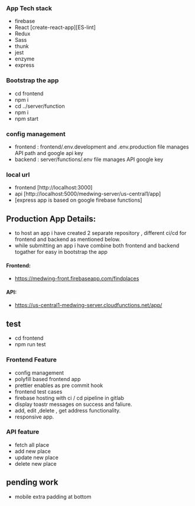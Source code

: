### App Tech stack
- firebase
- React [create-react-app][ES-lint]
- Redux
- Sass
- thunk
- jest
- enzyme
- express

### Bootstrap the app
- cd frontend
- npm i
- cd ../server/function
- npm i
- npm start

### config management
- frontend  : frontend/.env.development and .env.production file manages API path and google api key
- backend : server/functions/.env file manages API google key

### local url
- frontend [http://localhost:3000]
- api [http://localhost:5000/medwing-server/us-central1/app]
- [express app is based on google firebase functions]

## Production App Details:
- to host an app i have created 2 separate repository , different ci/cd for frontend and backend as mentioned below.
- while submitting an app i have combine both frontend and backend togather for easy in bootstrap the app

#### Frontend:
- https://medwing-front.firebaseapp.com/findplaces

#### API:
- https://us-central1-medwing-server.cloudfunctions.net/app/

## test 
- cd frontend
- npm run test

### Frontend Feature
- config management
- polyfill based frontend app
- prettier enables as pre commit hook
- frontend test cases
- firebase hosting with ci / cd pipeline in gitlab
- display toastr messages on success and faliure.
- add, edit ,delete , get address functionality.
- responsive app.

### API feature
- fetch all place
- add new place
- update new place
- delete new place

## pending work
- mobile extra padding at bottom